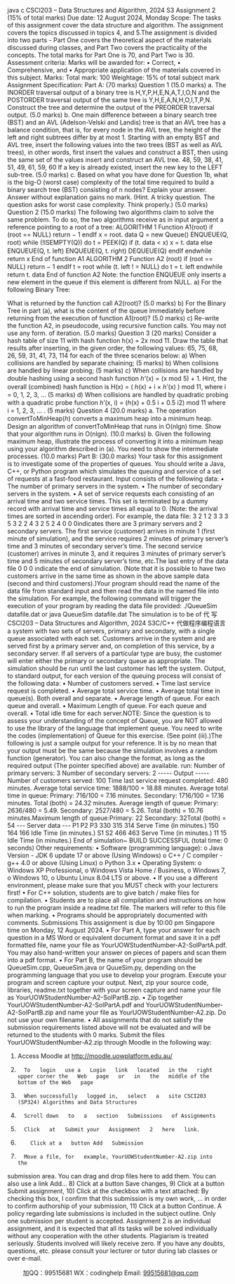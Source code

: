 java c
CSCI203 – Data Structures and Algorithm, 2024 S3 
Assignment 2 (15% of total marks) 
Due date: 12 August 2024,   Monday Scope: 
The tasks of   this assignment cover the data structure and algorithm.   The assignment   covers the topics discussed   in topics   4,   and   5.The assignment is divided into two parts - Part   One   covers the theoretical   aspect   of the   materials discussed during classes, and Part   Two covers the practicality of the concepts.   The total   marks for   Part One   is   70, and   Part Two   is   30.
Assessment criteria: 
Marks will   be awarded   for:
•            Correct,
•            Comprehensive, and
•            Appropriate
application of the   materials covered in this   subject.
Marks: 
Total   mark:   100
Weightage:   15% of total subject   mark
Assignment Specification: 
Part A:   (70   marks)
Question 1 (15.0 marks) a.   The   INORDER   traversal   output   of   a   binary   tree   is   H,Y,P,H,E,N,A,T,I,O,N   and   the   POSTORDER   traversal   output   of   the   same   tree   is Y,H,E,A,N,H,O,I,T,P,N.   Construct   the tree and determine the output of the   PREORDER traversal   output. (5.0 marks) 
b.    One main difference   between a binary search tree (BST) and an AVL (Adelson-Velski   and   Landis) tree   is that an AVL tree   has a   balance condition,   that   is,   for   every   node   in the AVL tree, the height of the left and right subtrees differ   by at   most   1.   Starting   with an empty BST and AVL tree, insert the following values   into the two trees   (BST   as   well   as   AVL   trees),   in   other   words,   first   insert   the   values   and   construct   a   BST,   then   using the same set of the values   insert and   construct   an AVL   tree.
48,   59,   38, 41,   51, 49,   61,   59,   60
If a   key   is already existed,   insert the   new   key to the   LEFT   sub-tree. (5.0 marks) c.    Based   on   what   you    have   done   for   Question    1b,   what   is   the   big-O   (worst case)   complexity of the total time   required to build a   binary search   tree   (BST)   consisting   of n    nodes?   Explain your answer. Answer without explanation gains   no   mark.   (Hint.   A   tricky   question.   The   question   asks   for worst case complexity.   Think   properly.) (5.0 marks)
Question 2 (15.0 marks) 
The   following   two   algorithms   claim   to   solve   the   same   problem.   To   do   so,   the   two   algorithms   receive as in input argument   a   reference   pointing to   a   root   of a   tree: 
ALGORITHM 1 
Function A1(root) if (root == NULL) 
return − 1 endIf 
x = root. data 
Q = new Queue()               ENQUEUE(Q, root) 
wℎile (!ISEMPTY(Q)) do t = PEEK(Q) 
if (t. data < x) x = t. data 
else 
ENQUEUE(Q, t. left) ENQUEUE(Q, t. rigℎt)   DEQUEUE(Q) 
endIf 
endwℎile return x 
End of function A1 
ALGORITHM 2 Function A2 (root) if (root == NULL) return − 1 endIf t = root wℎile (t. left ! = NULL) do t = t. left endwℎile return t. data 
End of function A2 
Note: the function ENQUEUE only inserts a new element in the queue if this element is different from NULL. 
a)   For the following   Binary Tree:

What is   returned   by the function call A2(root)? (5.0 marks)
b)   For   the   Binary   Tree   in   part   (a),   what   is   the   content   of   the   queue   immediately   before   returning from the execution of function A1(root)? (5.0 marks) 
c)    Re-write the function A2, in pseudocode, using recursive   function   calls. You may not use any form. of   iteration. (5.0 marks) 
Question 3 (20 marks) Consider a   hash table of size   11   with   hash   function h(x) = 2x mod 11.   Draw   the   table   that results after inserting, in the   given   order, the   following   values:   65,   75,   68,   26,   59,   31, 41, 73,   114 for each   of the   three   scenarios   below:
a)   When collisions are   handled   by separate chaining; (5 marks) 
b)   When collisions are   handled   by   linear   probing; (5 marks) 
c)    When collisions are   handled   by double   hashing   using a second   hash   function   ℎ’(x)   =   (x mod   5)   +   1.    Hint, the overall (combined) hash function is   H(x)   = (   ℎ(x)   +   i      ×    ℎ′(x) ) mod   11, where i =   0,   1,   2,   3,   … (5 marks) 
d)   When   collisions   are   handled   by   quadratic   probing   with   a   quadratic   probe   function ℎ′(x, i)   =   (ℎ(x)   +   0.5   i   +   0.5   i2) mod   11   where i    =    1, 2, 3,   …   . (5 marks) 
Question 4 (20.0 marks) 
a.   The operation convertToMinHeap(ℎ)   converts a maximum heap into a minimum heap.   Design   an   algorithm   of   convertToMinHeap that   runs   in   O(nlgn)    time. Show   that   your algorithm   runs   in   O(nlgn). (10.0 marks) b.    Given   the   following   maximum   heap,   illustrate   the   process   of   converting   it   into   a   minimum heap using your algorithm described    in (a). You need to show the   intermediate   processes. (10.0 marks) 
Part   B:   (30.0   marks)
Your task for this assignment is to investigate some of the properties of queues.
You should write a Java,   C++,   or   Python   program   which   simulates   the   queuing   and service of a set   of   requests   at   a fast-food   restaurant.
Input consists of the following   data:
•         The   number of primary servers   in   the   system.
•         The   number of secondary servers   in the   system.
•         A   set   of   service   requests   each   consisting   of   an   arrival   time   and   two   service   times. This set is terminated by a dummy record with arrival time and service times all equal to 0.   (Note: the arrival   times   are   sorted   in   ascending   order). 
For example, the data file: 
3   2
1   2   3
3   3   5
3   2   2
4   3   2
5   2   4
0   0   0indicates   there   are   3   primary   servers   and   2   secondary   servers.   The   first   service   (customer) arrives in minute 1 (first minute of simulation), and the service requires   2   minutes of primary server’s time and 3   minutes   of   secondary   server’s   time. The   second service (customer) arrives in minute 3, and it requires 3 minutes of primary   server’s time and 5 minutes of secondary   server’s   time,   etc.The   last entry of the data file   0   0   0   indicate the   end   of   simulation.   (Note   that   it   is   possible   to   have   two   customers   arrive   in   the   same   time   as   shown   in   the   above   sample data (second and third customers).)Your   program   should   read   the   name   of   the   data   file   from   standard   input   and   then   read   the   data   in   the   named   file   into   the   simulation.    For   example,   the   following   command   will   trigger   the   execution   of   your   program   by   reading   the   data file   provided:
./QueueSim datafile.dat                or   java   QueueSim   datafile.dat
The   simulation   is   to   be   of   代 写CSCI203 – Data Structures and Algorithm, 2024 S3C/C++
代做程序编程语言a   system   with   two   sets   of   servers,   primary   and secondary,   with a   single   queue   associated   with   each   set.   Customers   arrive   in   the   system   and   are   served first   by   a   primary   server   and,   on   completion   of this   service,   by   a   secondary   server.   If all   servers   of a   particular type   are   busy,   the   customer will enter either the   primary or secondary   queue   as   appropriate.
The simulation should   be   run   until the   last customer   has   left the   system.
Output, to standard output, for each   version   of the   queuing   process   will   consist   of the following data:
•          Number of customers   served.
•         Time   last service   request is   completed.
•         Average total service   time.
•         Average total time   in queue(s).   Both overall and   separate.
•         Average   length of queue.   For each queue   and   overall.
•          Maximum   Length of queue.   For each   queue   and   overall.
•         Total idle time   for   each   server.NOTE: Since the question is to assess your understanding of   the concept of Queue, you   are   NOT allowed to   use the   library of the   language that   implement   queue. You   need to   write the codes   (implementation) of Queue for this exercise.   (See   point   (iii).)The following is just a sample output for your reference. It is by no mean that your output must be the same because the simulation involves a random function (generator). You can also change the format, as long as the required output (The pointer specified above) are available. 
run:
Number of primary   servers:   3
Number of secondary servers:   2
----- Output   -----
Number of customers served:   100
Time   last service   request completed: 480   minutes.
Average total service time:   1888/100   =   18.88 minutes.
Average total time   in queue:
Primary: 716/100   =   7.16   minutes.
Secondary:   1716/100   =   17.16   minutes.   Total   (both)   = 24.32   minutes.
Average   length of queue:
Primary:   2636/480   =   5.49.
Secondary:   2527/480   = 5.26.   Total   (both)   =   10.76   minutes.Maximum   length of queue:Primary: 22    Secondary:   32Total   (both)   =   54
--- Server   data   ---
P1                  P2                  P3
330          315          314            Serve Time   (in   minutes.)
150          164            166            Idle Time   (in   minutes.)
S1               S2
466           463       Serve Time (in minutes.)
11               15           Idle Time (in minutes.)
End of simulation~
BUILD SUCCESSFUL (total time:   0   seconds)
Other requirements:
•                     Software   (programming language):
o   Java Version - JDK 6   update   17   or   above   (Using Windows)
o   C++ / C compiler -   g++   4.0   or   above   (Using   Linux)
o   Python   3.x
•                     Operating   System:
o   Windows XP   Professional,
o   Windows Vista   Home /   Business,
o   Windows   7,
o   Windows   10,
o   Ubuntu   Linux 8.04   LTS or   above.
•                   If you   use   a   different   environment,   please   make   sure   that   you   MUST   check   with   your   lecturers first!
•                   For   C++   solution,   students   are to   give   batch /   make   files   for   compilation.
•                   Students are   to   place   all   compilation   and   instructions   on   how   to   run   the   program   inside a readme.txt file. The markers   will   refer to   this   file   when   marking.
•                   Programs   should   be   appropriately   documented   with   comments.
Submissions 
This assignment   is due   by   10:00   pm Singapore time on   Monday,   12 August   2024.
•                      For    Part   A,   type   your   answer   for    each   question    in   a    MS   Word   or   equivalent   document    format      and      save      it      in      a      pdf    formatted      file,       name    your      file      as   YourUOWStudentNumber-A2-SolPartA.pdf.      You       may      also       hand-written      your   answer on   pieces of papers and   scan them   into   a   pdf format.
•                   For Part   B, the   name of your program   should   be   QueueSim.cpp,   QueueSim.java or   QuueSim.py,   depending   on   the   programming   language   that   you   use   to   develop   your   program.   Execute your   program and screen capture your   output.   Next,   zip   your   source   code,   libraries,   readme.txt   together   with   your   screen   capture   and   name your file as YourUOWStudentNumber-A2-SolPartB.zip.
•                   Zip                                    together                                 YourUOWStudentNumber-A2-SolPartA.pdf                                    and YourUOWStudentNumber-A2-SolPartB.zip                and                name                your                file                   as   YourUOWStudentNumber-A2.zip.   Do   not use your own filename.
•                   All   assignments that do   not   satisfy   the   submission   requirements   listed   above   will   not   be evaluated and will   be   returned to the   students   with   0   marks.
Submit the files YourUOWStudentNumber-A2.zip through   Moodle   in the following   way:
1) Access   Moodle at http://moodle.uowplatform.edu.au/ 
2)       To   login   use a   Login   link   located   in the   right   upper corner the   Web   page   or   in   the   middle of the   bottom of the Web   page
3)       When successfully   logged in,   select   a   site CSCI203 (SP324) Algorithms and Data Structures 
4)       Scroll down   to   a   section   Submissions   of Assignments
5)       Click   at   Submit your   Assignment   2   here   link.
6)         Click at a   button Add   Submission
7)       Move a file, for   example, YourUOWStudentNumber-A2.zip into   the
submission area. You can drag and drop files   here   to   add   them. You   can   also   use a   link Add… 
8)         Click at a   button   Save   changes,
9)       Click   at   a   button   Submit   assignment,
10)   Click at the checkbox with a text   attached:   By checking   this   box,   I   confirm
that this submission   is   my own work,   …   in   order to   confirm   authorship   of your   submission,
11)   Click at a   button   Continue.
A policy regarding late submissions is included in the subject outline. Only one submission per student is accepted. Assignment   2   is   an   individual   assignment,   and   it   is   expected   that   all   its   tasks   will   be   solved    individually   without    any   cooperation   with   the    other   students. Plagiarism    is   treated   seriously.   Students   involved   will   likely   receive   zero.   If   you   have   any   doubts,   questions, etc.   please consult your lecturer or tutor during   lab   classes   or   over   e-mail.



         
加QQ：99515681  WX：codinghelp  Email: 99515681@qq.com
